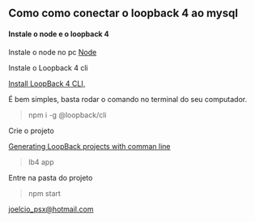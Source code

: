 ## Como como conectar o loopback 4 ao mysql

#### Instale o node e o loopback 4

Instale o node no pc <a href="https://nodejs.org/en/">Node</a>

Instale o Loopback 4 cli

<a href="https://loopback.io/doc/en/lb4/Getting-started.html">
Install LoopBack 4 CLI,
</a>

É bem simples, basta rodar o comando no terminal do seu computador.

> npm i -g @loopback/cli

Crie o projeto

<a href="https://loopback.io/doc/en/lb4/Command-line-interface.html">
Generating LoopBack projects with comman line</a>

> lb4 app

Entre na pasta do projeto

> npm start

<a href="mailto:joelcio_psx@hotmail.com">joelcio_psx@hotmail.com</a>

